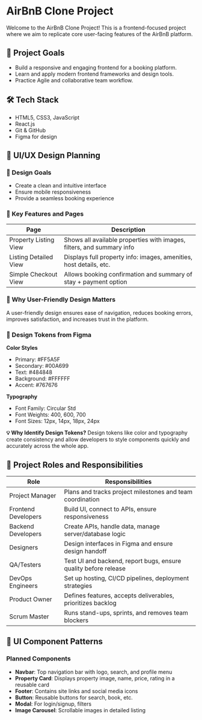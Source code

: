 # AirBnB Clone Project

Welcome to the AirBnB Clone Project! This is a frontend-focused project where we aim to replicate core user-facing features of the AirBnB platform.

## 🚀 Project Goals

- Build a responsive and engaging frontend for a booking platform.
- Learn and apply modern frontend frameworks and design tools.
- Practice Agile and collaborative team workflow.

## 🛠 Tech Stack

- HTML5, CSS3, JavaScript
- React.js
- Git & GitHub
- Figma for design

## 🎨 UI/UX Design Planning

### 🎯 Design Goals

- Create a clean and intuitive interface
- Ensure mobile responsiveness
- Provide a seamless booking experience

### 📄 Key Features and Pages

| Page                  | Description                                                           |
| --------------------- | --------------------------------------------------------------------- |
| Property Listing View | Shows all available properties with images, filters, and summary info |
| Listing Detailed View | Displays full property info: images, amenities, host details, etc.    |
| Simple Checkout View  | Allows booking confirmation and summary of stay + payment option      |

### 🤝 Why User-Friendly Design Matters

A user-friendly design ensures ease of navigation, reduces booking errors, improves satisfaction, and increases trust in the platform.

### 🎨 Design Tokens from Figma

**Color Styles**

- Primary: #FF5A5F
- Secondary: #00A699
- Text: #484848
- Background: #FFFFFF
- Accent: #767676

**Typography**

- Font Family: Circular Std
- Font Weights: 400, 600, 700
- Font Sizes: 12px, 14px, 18px, 24px

**💡 Why Identify Design Tokens?**
Design tokens like color and typography create consistency and allow developers to style components quickly and accurately across the whole app.

## 👥 Project Roles and Responsibilities

| Role                | Responsibilities                                                |
| ------------------- | --------------------------------------------------------------- |
| Project Manager     | Plans and tracks project milestones and team coordination       |
| Frontend Developers | Build UI, connect to APIs, ensure responsiveness                |
| Backend Developers  | Create APIs, handle data, manage server/database logic          |
| Designers           | Design interfaces in Figma and ensure design handoff            |
| QA/Testers          | Test UI and backend, report bugs, ensure quality before release |
| DevOps Engineers    | Set up hosting, CI/CD pipelines, deployment strategies          |
| Product Owner       | Defines features, accepts deliverables, prioritizes backlog     |
| Scrum Master        | Runs stand-ups, sprints, and removes team blockers              |

## 🧩 UI Component Patterns

### Planned Components

- **Navbar**: Top navigation bar with logo, search, and profile menu
- **Property Card**: Displays property image, name, price, rating in a reusable card
- **Footer**: Contains site links and social media icons
- **Button**: Reusable buttons for search, book, etc.
- **Modal**: For login/signup, filters
- **Image Carousel**: Scrollable images in detailed listing
